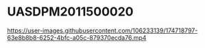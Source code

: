 # UASDPM2011500020

https://user-images.githubusercontent.com/106233139/174718797-63e8b8b8-6252-4bfc-a05c-879370ecda76.mp4

